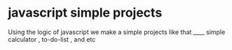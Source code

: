 # javascript simple projects
Using the logic of javascript we make a simple projects  like that ____ simple calculator , to-do-list , and etc
